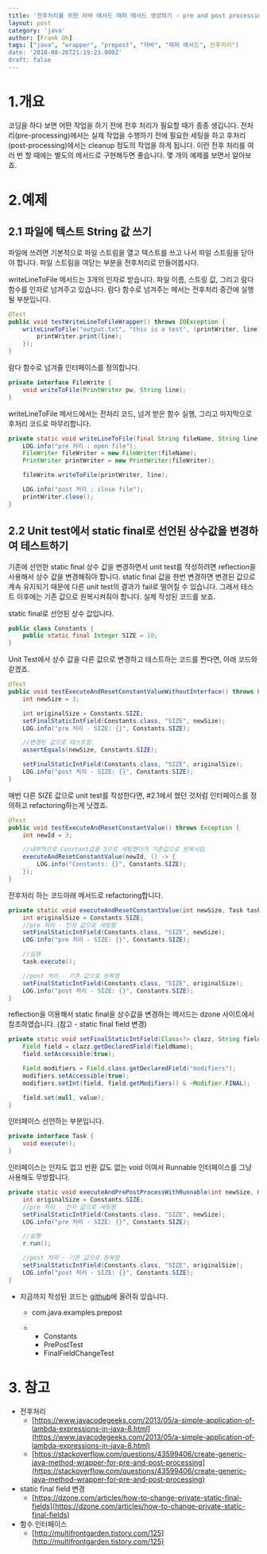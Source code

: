 ```yaml
---
title: '전후처리를 위한 자바 메서드 래퍼 메서드 생성하기 - pre and post processing for java wrapper method'
layout: post
category: 'java'
author: [Frank Oh]
tags: ["java", "wrapper", "prepost", "자바", "래퍼 메서드", 전후처리"]
date: '2018-08-26T21:19:23.000Z'
draft: false
---
```


# 1.개요

코딩을 하다 보면 어떤 작업을 하기 전에 전후 처리가 필요할 때가 종종 생깁니다. 전처리(pre-processing)에서는 실제 작업을 수행하기 전에 필요한 세팅을 하고 후처리(post-processing)에서는 cleanup 정도의 작업을 하게 됩니다. 이런 전후 처리를 여러 번 할 때에는 별도의 메서드로 구현해두면 좋습니다. 몇 개의 예제를 보면서 알아보죠.

# 2.예제

## 2.1 파일에 텍스트 String 값 쓰기

파일에 쓰려면 기본적으로 파일 스트림을 열고 텍스트를 쓰고 나서 파일 스트림을 닫아야 합니다. 파일 스트림을 여닫는 부분을 전후처리로 만들어봅시다.

writeLineToFile 메서드는 3개의 인자로 받습니다. 파일 이름, 스트링 값, 그리고 람다 함수를 인자로 넘겨주고 있습니다. 람다 함수로 넘겨주는 메서는 전후처리 중간에 실행될 부분입니다.

```java
@Test
public void testWriteLineToFileWrapper() throws IOException {
    writeLineToFile("output.txt", "this is a test", (printWriter, line) -> {
        printWriter.print(line);
    });
}
```

람다 함수로 넘겨줄 인터페이스를 정의합니다.

```java
private interface FileWrite {
	void writeToFile(PrintWriter pw, String line);
}
```

writeLineToFile 메서드에서는 전처리 코드, 넘겨 받은 함수 실행, 그리고 마지막으로 후처리 코드로 마무리합니다. 

```java
private static void writeLineToFile(final String fileName, String line, FileWrite fileWrite) throws IOException {
    LOG.info("pre 처리 : open file");
    FileWriter fileWriter = new FileWriter(fileName);
    PrintWriter printWriter = new PrintWriter(fileWriter);

    fileWrite.writeToFile(printWriter, line);

    LOG.info("post 처리 : close file");
    printWriter.close();
}
```

## 2.2 Unit test에서 static final로 선언된 상수값을 변경하여 테스트하기

기존에 선언한 static final 상수 값을 변경하면서 unit test를 작성하려면 reflection을 사용해서 상수 값을 변경해줘야 합니다. static final 값을 한번 변경하면 변경된 값으로 계속 유지되기 때문에 다른 unit test의 결과가 fail로 떨어질 수 있습니다. 그래서 테스트 이후에는 기존 값으로 원복시켜줘야 합니다. 실제 작성된 코드를 보죠.

static final로 선언된 상수 값입니다. 

```java
public class Constants {
	public static final Integer SIZE = 10;
}
```

Unit Test에서 상수 값을 다른 값으로 변경하고 테스트하는 코드를 짠다면, 아래 코드와 같겠죠. 

```java
@Test
public void testExecuteAndResetConstantValueWithoutInterface() throws Exception {
    int newSize = 3;

    int originalSize = Constants.SIZE;
    setFinalStaticIntField(Constants.class, "SIZE", newSize);
    LOG.info("pre 처리 - SIZE: {}", Constants.SIZE);

    //변경된 값으로 테스트함. 
    assertEquals(newSize, Constants.SIZE);

    setFinalStaticIntField(Constants.class, "SIZE", originalSize);
    LOG.info("post 처리 - SIZE: {}", Constants.SIZE);
}
```

매번 다른 SIZE 값으로 unit test를 작성한다면, #2.1에서 했던 것처럼 인터페이스를 정의하고 refactoring하는게 낫겠죠. 

```java
@Test
public void testExecuteAndResetConstantValue() throws Exception {
    int newId = 3;

    //내부적으로 Constant값을 3으로 세팅했다가 기존값으로 원복시킴
    executeAndResetConstantValue(newId, () -> {
        LOG.info("Constants: {}", Constants.SIZE);
    });
}
```

전후처리 하는 코드아래 메서드로 refactoring합니다. 

```java
private static void executeAndResetConstantValue(int newSize, Task task) throws NoSuchFieldException, IllegalAccessException {
    int originalSize = Constants.SIZE;
    //pre 처리 - 인자 값으로 세팅함
    setFinalStaticIntField(Constants.class, "SIZE", newSize);
    LOG.info("pre 처리 - SIZE: {}", Constants.SIZE);

    //실행
    task.execute();

    //post 처리 - 기존 값으로 원복함
    setFinalStaticIntField(Constants.class, "SIZE", originalSize);
    LOG.info("post 처리 - SIZE: {}", Constants.SIZE);
}
```

reflection을 이용해서 static final을 상수값을 변경하는 메서드는 dzone 사이트에서 참조하였습니다. (참고 - static final field 변경)

```java
private static void setFinalStaticIntField(Class<?> clazz, String fieldName, Object value) throws NoSuchFieldException, IllegalAccessException {
    Field field = clazz.getDeclaredField(fieldName);
    field.setAccessible(true);

    Field modifiers = Field.class.getDeclaredField("modifiers");
    modifiers.setAccessible(true);
    modifiers.setInt(field, field.getModifiers() & ~Modifier.FINAL);

    field.set(null, value);
}
```

인터페이스 선언하는 부분입니다. 

```java
private interface Task {
    void execute();
}
```

인터페이스는 인자도 없고 반환 값도 없는 void 이여서 Runnable 인터페이스를 그냥 사용해도 무방합니다.

```java
private static void executeAndPrePostProcessWithRunnable(int newSize, Runnable r) throws NoSuchFieldException, IllegalAccessException {
    int originalSize = Constants.SIZE;
    //pre 처리 - 인자 값으로 세팅함
    setFinalStaticIntField(Constants.class, "SIZE", newSize);
    LOG.info("pre 처리 - SIZE: {}", Constants.SIZE);

    //실행
    r.run();

    //post 처리 - 기존 값으로 원복함
    setFinalStaticIntField(Constants.class, "SIZE", originalSize);
    LOG.info("post 처리 - SIZE: {}", Constants.SIZE);
}
```

- 지금까지 작성된 코드는 [github](https://github.com/kenshin579/tutorials-java-examples/tree/master/java8)에 올려줘 있습니다. 
  
  - com.java.examples.prepost
  
  - - Constants
    - PrePostTest
    - FinalFieldChangeTest

# 3. 참고

- 전후처리
  - [https://www.javacodegeeks.com/2013/05/a-simple-application-of-lambda-expressions-in-java-8.html](https://www.javacodegeeks.com/2013/05/a-simple-application-of-lambda-expressions-in-java-8.html)
  - [https://stackoverflow.com/questions/43599406/create-generic-java-method-wrapper-for-pre-and-post-processing](https://stackoverflow.com/questions/43599406/create-generic-java-method-wrapper-for-pre-and-post-processing)
- static final field 변경 
  - [https://dzone.com/articles/how-to-change-private-static-final-fields](https://dzone.com/articles/how-to-change-private-static-final-fields)
- 함수 인터페이스 
  - [http://multifrontgarden.tistory.com/125](http://multifrontgarden.tistory.com/125)
